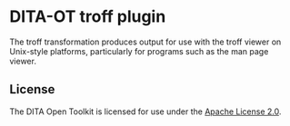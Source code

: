 # DITA-OT troff plugin

The troff transformation produces output for use with the troff viewer on Unix-style platforms, particularly for programs such as the man page viewer.

## License

The DITA Open Toolkit is licensed for use under the [Apache License 2.0][6].

[6]: http://www.apache.org/licenses/LICENSE-2.0
